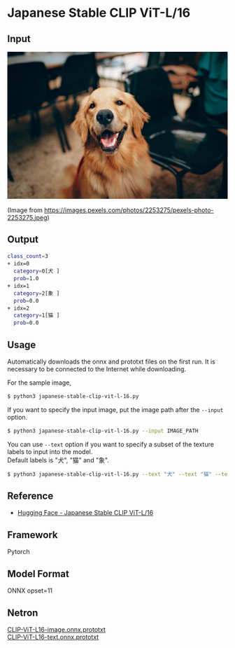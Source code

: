# Japanese Stable CLIP ViT-L/16

## Input

![Input](dog.jpeg)

(Image from https://images.pexels.com/photos/2253275/pexels-photo-2253275.jpeg)

## Output

```bash
class_count=3
+ idx=0
  category=0[犬 ]
  prob=1.0
+ idx=1
  category=2[象 ]
  prob=0.0
+ idx=2
  category=1[猫 ]
  prob=0.0
```

## Usage
Automatically downloads the onnx and prototxt files on the first run.
It is necessary to be connected to the Internet while downloading.

For the sample image,
```bash
$ python3 japanese-stable-clip-vit-l-16.py
```

If you want to specify the input image, put the image path after the `--input` option.
```bash
$ python3 japanese-stable-clip-vit-l-16.py --input IMAGE_PATH
```

You can use `--text` option  if you want to specify a subset of the texture labels to input into the model.  
Default labels is "犬", "猫" and "象".
```bash
$ python3 japanese-stable-clip-vit-l-16.py --text "犬" --text "猫" --text "象"
```

## Reference

- [Hugging Face - Japanese Stable CLIP ViT-L/16](https://huggingface.co/stabilityai/japanese-stable-clip-vit-l-16)

## Framework

Pytorch

## Model Format

ONNX opset=11

## Netron

[CLIP-ViT-L16-image.onnx.prototxt](https://netron.app/?url=https://storage.googleapis.com/ailia-models/japanese-stable-clip-vit-l-16/CLIP-ViT-L16-image.onnx.prototxt)  
[CLIP-ViT-L16-text.onnx.prototxt](https://netron.app/?url=https://storage.googleapis.com/ailia-models/japanese-stable-clip-vit-l-16/CLIP-ViT-L16-text.onnx.prototxt)  
